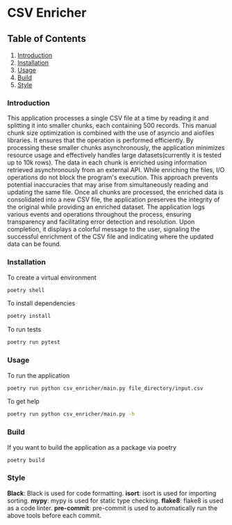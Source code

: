 # CSV Enricher

## Table of Contents

1. [Introduction](#installation)
2. [Installation](#installation)
3. [Usage](#usage)
4. [Build](#build)
5. [Style](#style)



### Introduction

This application processes a single CSV file at a time by reading it and splitting it into smaller chunks, each containing 500 records.
This manual chunk size optimization is combined with the use of asyncio and aiofiles libraries. It ensures that the operation is performed efficiently.
By processing these smaller chunks asynchronously, the application minimizes resource usage and effectively handles large datasets(currently it is tested up to 10k rows).
The data in each chunk is enriched using information retrieved asynchronously from an external API. While enriching the files, I/O operations do not block the program's execution.
This approach prevents potential inaccuracies that may arise from simultaneously reading and updating the same file.
Once all chunks are processed, the enriched data is consolidated into a new CSV file, the application preserves the integrity of the original while providing an enriched dataset.
The application logs various events and operations throughout the process, ensuring transparency and facilitating error detection and resolution.
Upon completion, it displays a colorful message to the user, signaling the successful enrichment of the CSV file and indicating where the updated data can be found.



### Installation


To create a virtual environment
```bash
poetry shell
```

To install dependencies
```bash
poetry install
```

To run tests
```bash
poetry run pytest
```

### Usage

To run the application
```bash
poetry run python csv_enricher/main.py file_directory/input.csv
```

To get help
```bash
poetry run python csv_enricher/main.py -h
```


### Build

If you want to build the application as a package via poetry
```bash
poetry build
```


### Style

**Black**: Black is used for code formatting.
**isort**: isort is used for importing sorting.
**mypy**: mypy is used for static type checking.
**flake8**: flake8 is used as a code linter.
**pre-commit**: pre-commit is used to automatically run the above tools before each commit.

